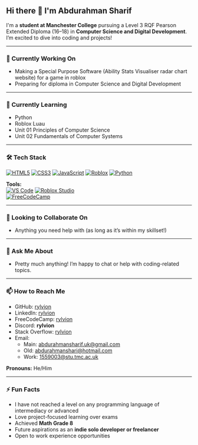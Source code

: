 ## Hi there 👋 I'm Abdurahman Sharif

I'm a **student at Manchester College** pursuing a Level 3 RQF Pearson Extended Diploma (16–18) in **Computer Science and Digital Development**. I’m excited to dive into coding and projects!

---

### 🔭 Currently Working On

* Making a Special Purpose Software (Ability Stats Visualiser radar chart website) for a game in roblox 
* Preparing for diploma in Computer Science and Digital Development

---

### 🌱 Currently Learning

* Python
* Roblox Luau
* Unit 01 Principles of Computer Science
* Unit 02 Fundamentals of Computer Systems

---
### 🛠️ Tech Stack

[![HTML5](https://img.shields.io/badge/HTML5-E34F26?style=for-the-badge&logo=html5&logoColor=white)](https://developer.mozilla.org/en-US/docs/Web/HTML)
[![CSS3](https://img.shields.io/badge/CSS3-1572B6?style=for-the-badge&logo=css3&logoColor=white)](https://developer.mozilla.org/en-US/docs/Web/CSS)
[![JavaScript](https://img.shields.io/badge/JavaScript-F7DF1E?style=for-the-badge&logo=javascript&logoColor=black)](https://developer.mozilla.org/en-US/docs/Web/JavaScript)
[![Roblox](https://img.shields.io/badge/Roblox-000000?style=for-the-badge&logo=roblox&logoColor=white)](https://create.roblox.com/)
[![Python](https://img.shields.io/badge/Python-3776AB?style=for-the-badge&logo=python&logoColor=white)](https://www.python.org/)


**Tools:**  
[![VS Code](https://img.shields.io/badge/VS%20Code-0078d7?style=for-the-badge&logo=visual-studio-code&logoColor=white)](https://code.visualstudio.com/) 
[![Roblox Studio](https://img.shields.io/badge/Roblox%20Studio-00A2FF?style=for-the-badge&logo=roblox&logoColor=white)](https://create.roblox.com/docs/studio/overview)  
[![FreeCodeCamp](https://img.shields.io/badge/FreeCodeCamp-0A0A23?style=for-the-badge&logo=freecodecamp&logoColor=white)](https://www.freecodecamp.org/)


--- 

### 👯 Looking to Collaborate On

* Anything you need help with (as long as it’s within my skillset!)

---

### 💬 Ask Me About

* Pretty much anything! I’m happy to chat or help with coding-related topics.

---

### 📫 How to Reach Me

* GitHub: [rylvion](https://github.com/rylvion)
* LinkedIn: [rylvion](https://linkedin.com/in/rylvion)
* FreeCodeCamp: [rylvion](https://www.freecodecamp.org/rylvion)
* Discord: **rylvion**
* Stack Overflow: [rylvion](https://stackoverflow.com/users/31430095/rylvion)
* Email:
  * Main: [abdurahmansharif.uk@gmail.com](mailto:abdurahmansharif.uk@gmail.com)
  * Old: [abdurahmanshari@hotmail.com](mailto:abdurahmanshari@hotmail.com)
  * Work: [1559003@stu.tmc.ac.uk](mailto:1559003@stu.tmc.ac.uk)
 
**Pronouns:** He/Him

---

### ⚡ Fun Facts

* I have not reached a level on any programming language of intermediacy or advanced 
* Love project-focused learning over exams
* Achieved **Math Grade 8**
* Future aspirations as an **indie solo developer or freelancer**
* Open to work experience opportunities
